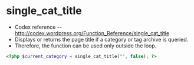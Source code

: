 # single_cat_title
- Codex reference -- http://codex.wordpress.org/Function_Reference/single_cat_title
- Displays or returns the page title if a category or tag archive is queried.
- Therefore, the function can be used only outside the loop.

```php
<?php $current_category = single_cat_title("", false); ?>
```